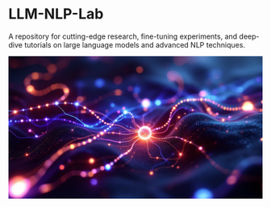 # LLM-NLP-Lab
A repository for cutting-edge research, fine-tuning experiments, and deep-dive tutorials on large language models and advanced NLP techniques.


![](./NLP_Basics/Image/6.webp)